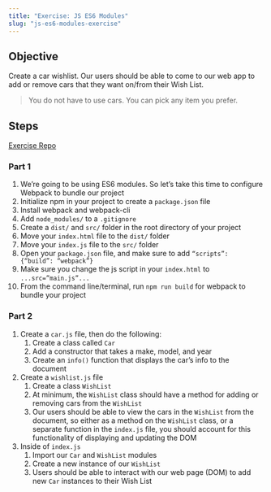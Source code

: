 ```yaml
---
title: "Exercise: JS ES6 Modules"
slug: "js-es6-modules-exercise"
---
```


## Objective

Create a car wishlist. Our users should be able to come to our web app to add or remove cars that they want on/from their Wish List.

> You do not have to use cars. You can pick any item you prefer.

## Steps

[Exercise Repo](https://github.com/Bryantellius/es6_modules)

### Part 1

1. We’re going to be using ES6 modules. So let’s take this time to configure Webpack to bundle our project
2. Initialize npm in your project to create a `package.json` file
3. Install webpack and webpack-cli
4. Add `node_modules/` to a `.gitignore`
5. Create a `dist/` and `src/` folder in the root directory of your project
6. Move your `index.html` file to the `dist/` folder
7. Move your `index.js` file to the `src/` folder
8. Open your `package.json` file, and make sure to add `“scripts”: {“build”: “webpack”}`
9. Make sure you change the js script in your `index.html` to `...src=”main.js”...`
10. From the command line/terminal, run `npm run build` for webpack to bundle your project

### Part 2

1. Create a `car.js` file, then do the following:
   1. Create a class called `Car`
   2. Add a constructor that takes a make, model, and year
   3. Create an `info()` function that displays the car’s info to the document
2. Create a `wishlist.js` file
   1. Create a class `WishList`
   2. At minimum, the `WishList` class should have a method for adding or removing cars from the `WishList`
   3. Our users should be able to view the cars in the `WishList` from the document, so either as a method on the `WishList` class, or a separate function in the `index.js` file, you should account for this functionality of displaying and updating the DOM
3. Inside of `index.js`
   1. Import our `Car` and `WishList` modules
   2. Create a new instance of our `WishList`
   3. Users should be able to interact with our web page (DOM) to add new `Car` instances to their Wish List

